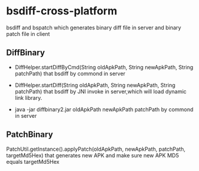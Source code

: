 # bsdiff-cross-platform
bsdiff and bspatch which generates binary diff file in server and binary patch file in client


## DiffBinary

* DiffHelper.startDiffByCmd(String oldApkPath, String newApkPath, String patchPath) that bsdiff by commond in server

* DiffHelper.startDiff(String oldApkPath, String newApkPath, String patchPath) that bsdiff by JNI invoke in server,which will load dynamic link library.

* java -jar diffbinary2.jar oldApkPath newApkPath patchPath by commond in server

## PatchBinary

PatchUtil.getInstance().applyPatch(oldApkPath, newApkPath, patchPath, targetMd5Hex) that generates new APK and make sure new APK 
MD5 equals targetMd5Hex
